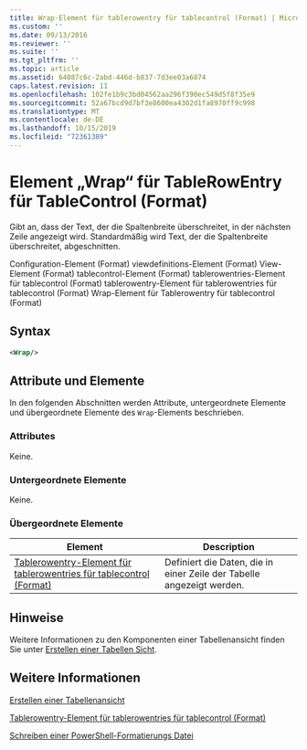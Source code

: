 ```yaml
---
title: Wrap-Element für tablerowentry für tablecontrol (Format) | Microsoft-Dokumentation
ms.custom: ''
ms.date: 09/13/2016
ms.reviewer: ''
ms.suite: ''
ms.tgt_pltfrm: ''
ms.topic: article
ms.assetid: 64087c6c-2abd-446d-b837-7d3ee03a6874
caps.latest.revision: 11
ms.openlocfilehash: 102fe1b9c3bd04562aa296f390ec549d5f8f35e9
ms.sourcegitcommit: 52a67bcd9d7bf3e8600ea4302d1fa8970ff9c998
ms.translationtype: MT
ms.contentlocale: de-DE
ms.lasthandoff: 10/15/2019
ms.locfileid: "72361389"
---
```

# <a name="wrap-element-for-tablerowentry-for-tablecontrol--format"></a>Element „Wrap“ für TableRowEntry für TableControl (Format)

Gibt an, dass der Text, der die Spaltenbreite überschreitet, in der nächsten Zeile angezeigt wird. Standardmäßig wird Text, der die Spaltenbreite überschreitet, abgeschnitten.

Configuration-Element (Format) viewdefinitions-Element (Format) View-Element (Format) tablecontrol-Element (Format) tablerowentries-Element für tablecontrol (Format) tablerowentry-Element für tablerowentries für tablecontrol (Format) Wrap-Element für Tablerowentry für tablecontrol (Format)

## <a name="syntax"></a>Syntax

```xml
<Wrap/>
```

## <a name="attributes-and-elements"></a>Attribute und Elemente

In den folgenden Abschnitten werden Attribute, untergeordnete Elemente und übergeordnete Elemente des `Wrap`-Elements beschrieben.

### <a name="attributes"></a>Attributes

Keine.

### <a name="child-elements"></a>Untergeordnete Elemente

Keine.

### <a name="parent-elements"></a>Übergeordnete Elemente

|Element|Description|
|-------------|-----------------|
|[Tablerowentry-Element für tablerowentries für tablecontrol (Format)](./tablerowentry-element-for-tablerowentries-for-tablecontrol-format.md)|Definiert die Daten, die in einer Zeile der Tabelle angezeigt werden.|

## <a name="remarks"></a>Hinweise

Weitere Informationen zu den Komponenten einer Tabellenansicht finden Sie unter [Erstellen einer Tabellen Sicht](./creating-a-table-view.md).

## <a name="see-also"></a>Weitere Informationen

[Erstellen einer Tabellenansicht](./creating-a-table-view.md)

[Tablerowentry-Element für tablerowentries für tablecontrol (Format)](./tablerowentry-element-for-tablerowentries-for-tablecontrol-format.md)

[Schreiben einer PowerShell-Formatierungs Datei](./writing-a-powershell-formatting-file.md)
